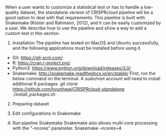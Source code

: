 When a user wants to customize a statistical test or has to handle a low-quality dataset, the standalone version of CRISPRcloud pipeline will be a good option to deal with that requirements. This pipeline is built with Snakemake (Köster and Rahmann, 2012), and it can be easily customized by a user. We describe how to use the pipeline and show a way to add a custom test in this section.
1.    Installation
The pipeline has tested on MacOS and Ubuntu successfully, and the following applications must be installed before using it.
* Git: https://git-scm.com/
* R: https://cran.r-project.org/
* Python3: https://www.python.org/download/releases/3.0/
* Snakemake: http://snakemake.readthedocs.io/en/stable/
First, run the below command on the terminal. A sudo/root account will need to install additional R packages.
git clone https://github.com/hyunhwaj/CRISPRcloud-standalone
./install_packages.sh
2.    Preparing dataset

3.    Edit configurations in Snakemake

4.    Run pipeline
Snakemake
Snakemake also allows multi-core processing with the "-ncores" parameter.
Snakemake –ncores=4
